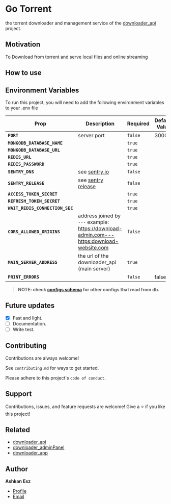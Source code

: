 # Go Torrent

the torrent downloader and management service of the [downloader_api](https://github.com/ashkan-esz/downloader_api) project.

## Motivation

To Download from torrent and serve local files and online streaming 

## How to use


## Environment Variables

To run this project, you will need to add the following environment variables to your .env file

| Prop                                   | Description                                                                              | Required | Default Value |
|----------------------------------------|------------------------------------------------------------------------------------------|----------|---------------|
| **`PORT`**                             | server port                                                                              | `false`  | 3000          |
| **`MONGODB_DATABASE_NAME`**            |                                                                                          | `true`   |               |
| **`MONGODB_DATABASE_URL`**             |                                                                                          | `true`   |               |
| **`REDIS_URL`**                        |                                                                                          | `true`   |               |
| **`REDIS_PASSWORD`**                   |                                                                                          | `true`   |               |
| **`SENTRY_DNS`**                       | see [sentry.io](https://sentry.io)                                                       | `false`  |               |
| **`SENTRY_RELEASE`**                   | see [sentry release](https://docs.sentry.io/product/releases/.)                          | `false`  |               |
| **`ACCESS_TOKEN_SECRET`**              |                                                                                          | `true`   |               |
| **`REFRESH_TOKEN_SECRET`**             |                                                                                          | `true`   |               |
| **`WAIT_REDIS_CONNECTION_SEC`**        |                                                                                          | `true`   |               |
| **`CORS_ALLOWED_ORIGINS`**             | address joined by `---` example: https://download-admin.com---https:download-website.com | `false`  |               |
| **`MAIN_SERVER_ADDRESS`**              | the url of the downloader_api (main server)                                              | `true`   |               |
| **`PRINT_ERRORS`**                     |                                                                                          | `false`  | false         |

>**NOTE: check [configs schema](https://github.com/ashkan-esz/downloader_api/blob/master/readme/CONFIGS.README.md) for other configs that read from db.**

## Future updates

- [x]  Fast and light.
- [ ]  Documentation.
- [ ]  Write test.

## Contributing

Contributions are always welcome!

See `contributing.md` for ways to get started.

Please adhere to this project's `code of conduct`.

## Support

Contributions, issues, and feature requests are welcome!
Give a ⭐️ if you like this project!

## Related

- [downloader_api](https://github.com/ashkan-esz/downloader_api)
- [downloader_adminPanel](https://github.com/ashkan-esz/downloader_adminpanel)
- [downloader_app](https://github.com/ashkan-esz/downloader_app)

## Author

**Ashkan Esz**

- [Profile](https://github.com/ashkan-esz "Ashkan esz")
- [Email](mailto:ashkanaz2828@gmail.com?subject=Hi "Hi!")
